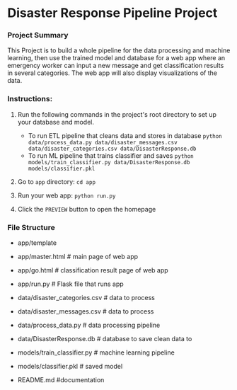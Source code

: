 # Disaster Response Pipeline Project

### Project Summary
This Project is to build a whole pipeline for the data processing and machine learning, then use the trained model and database for a web app where an emergency worker can input a new message and get classification results in several categories. The web app will also display visualizations of the data.

### Instructions:
1. Run the following commands in the project's root directory to set up your database and model.

    - To run ETL pipeline that cleans data and stores in database
        `python data/process_data.py data/disaster_messages.csv data/disaster_categories.csv data/DisasterResponse.db`
    - To run ML pipeline that trains classifier and saves
        `python models/train_classifier.py data/DisasterResponse.db models/classifier.pkl`

2. Go to `app` directory: `cd app`

3. Run your web app: `python run.py`

4. Click the `PREVIEW` button to open the homepage
### File Structure

* app/template
* app/master.html  # main page of web app
* app/go.html  # classification result page of web app
* app/run.py  # Flask file that runs app

* data/disaster_categories.csv  # data to process
* data/disaster_messages.csv  # data to process
* data/process_data.py  # data processing pipeline
* data/DisasterResponse.db   # database to save clean data to
 
* models/train_classifier.py # machine learning pipeline
* models/classifier.pkl  # saved model 

* README.md  #documentation
